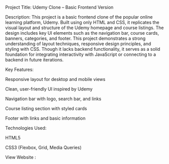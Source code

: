 Project Title: Udemy Clone – Basic Frontend Version

Description:
This project is a basic frontend clone of the popular online learning platform, Udemy. Built using only HTML and CSS, it replicates the visual layout and structure of the Udemy homepage and course listings. The design includes key UI elements such as the navigation bar, course cards, banners, categories, and footer. This project demonstrates a strong understanding of layout techniques, responsive design principles, and styling with CSS. Though it lacks backend functionality, it serves as a solid foundation for integrating interactivity with JavaScript or connecting to a backend in future iterations.

Key Features:

Responsive layout for desktop and mobile views

Clean, user-friendly UI inspired by Udemy

Navigation bar with logo, search bar, and links

Course listing section with styled cards

Footer with links and basic information

Technologies Used:

HTML5

CSS3 (Flexbox, Grid, Media Queries)

View Website :

